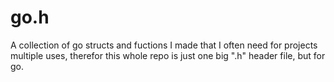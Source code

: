 # go.h
A collection of go structs and fuctions I made that I often need for projects multiple uses, therefor this whole repo is just one big ".h" header file, but for go.  
